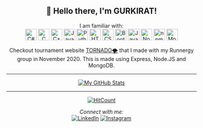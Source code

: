 <div align="center">
<h2> 👋 Hello there, I'm GURKIRAT!</h2>
</div>

<div align="center">
I am familiar with:
<br>
<img alt="C#" width="30px" src="https://img.icons8.com/color/48/000000/c-sharp-logo.png"/> 
<img alt="C" width="30px" src="https://img.icons8.com/color/48/000000/c-programming.png"/> 
<img alt="C++" width="30px" src="https://img.icons8.com/color/48/000000/c-plus-plus-logo.png"/> 
<img alt="Java" width="30px" src="https://img.icons8.com/color/240/000000/java-coffee-cup-logo.png"> 
<img alt="Python" width="30px" src="https://img.icons8.com/color/240/000000/python.png"> 
<img alt="HTML5" width="30px" src="https://img.icons8.com/color/48/000000/html-5.png"/> 
<img alt="CSS3" width="30px" src="https://img.icons8.com/color/48/000000/css3.png"/> 
<img alt="Bootstrap" width="30px" src="https://img.icons8.com/color/32/000000/bootstrap.png"/> 
<img alt="JavaScript" width="30px" src="https://img.icons8.com/color/48/000000/javascript.png"/> 
<img alt="Nodejs" width="30px" src="https://img.icons8.com/color/48/000000/nodejs.png"/> 
<img alt="npm" width="30px" src="https://img.icons8.com/color/48/000000/npm.png"/> 
<img alt="MongoDB" width="30px" src="https://img.icons8.com/color/48/000000/mongodb.png"/> 

 Checkout tournament website 
<a href="https://tornado-runnergy.herokuapp.com/" target="_blank">TORNADO🌪️</a>
 that I made with my Runnergy group in November 2020. This is made using Express, Node.JS and MongoDB.
 
---


<!--<img align="center" src="https://github-readme-stats.vercel.app/api/<CARD_TYPE>/?username=khaira777&theme=<THEME_NAME>" />-->

[![My GitHub Stats](https://github-readme-stats.vercel.app/api/?username=khaira777&count_private=true&theme=tokyonight&showicons=true)]()<br>
<!--[![Top Langs](https://github-readme-stats.vercel.app/api/top-langs/?username=khaira777&layout=compact)](https://github.com/khaira777/github-readme-stats)-->
<!--[![willianrod's wakatime stats](https://github-readme-stats.vercel.app/api/wakatime?username=khaira777)](https://github.com/khaira777/github-readme-stats)-->
<!--[![My GitHub Language Stats](https://github-readme-stats.vercel.app/api/top-langs/?username=khaira777&langs_count=5&theme=tokyonight)]()-->


---
[![HitCount](http://hits.dwyl.com/khaira777/khaira777.svg)](http://hits.dwyl.com/khaira777/khaira777)

<i>Connect with me:</i><br>
<a href="https://www.linkedin.com/in/gurkirat-khaira" target="_blank"><img src="https://img.shields.io/badge/LinkedIn-%230077B5.svg?&style=flat-square&logo=linkedin&logoColor=white" alt="LinkedIn"></a>
<a href="https://www.instagram.com/gurkirat_khaira/" target="_blank"><img src="https://img.shields.io/badge/Instagram-%23E4405F.svg?&style=flat-square&logo=instagram&logoColor=white" alt="Instagram"></a>

</div>

<!--
**khaira777/khaira777** is a ✨ _special_ ✨ repository because its `README.md` (this file) appears on your GitHub profile.

Here are some ideas to get you started:

- 🔭 I’m currently working on ...
- 🌱 I’m currently learning ...
- 👯 I’m looking to collaborate on ...
- 🤔 I’m looking for help with ...
- 💬 Ask me about ...
- 📫 How to reach me: ...
- 😄 Pronouns: ...
- ⚡ Fun fact: ...
-->
